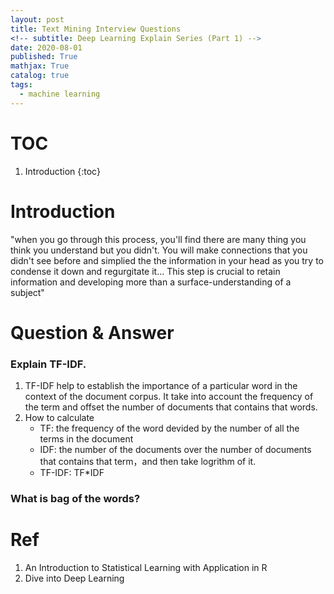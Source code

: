```yaml
---
layout: post
title: Text Mining Interview Questions 
<!-- subtitle: Deep Learning Explain Series (Part 1) -->
date: 2020-08-01
published: True
mathjax: True
catalog: true
tags:
  - machine learning
---
```

# TOC
1. Introduction
{:toc}

# Introduction
 "when you go through this process, you'll find there are many thing you think you understand but you didn't. You will make connections that you didn't see before and simplied the the information in your head as you try to condense it down and regurgitate it... This step is crucial to retain information and developing more than a surface-understanding of a subject" 

# Question & Answer

### Explain TF-IDF.
1. TF-IDF help to establish the importance of a particular word in the context of the document corpus. It take into account the frequency of the term and offset the number of documents that contains that words.
2. How to calculate
    - TF: the frequency of the word devided by the number of all the terms in the document
    - IDF: the number of the documents over the number of documents that contains that term，and then take logrithm of it.
    - TF-IDF:  TF*IDF 
### What is bag of the words?

# Ref
1. An Introduction to Statistical Learning with Application in R
2. Dive into Deep Learning


